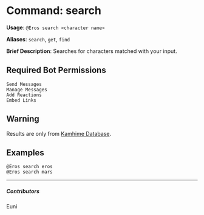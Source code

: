 # Command: search


**Usage**: `@Eros search <character name>`

**Aliases**: `search`, `get`, `find`

**Brief Description**: Searches for characters matched with your input.



## Required Bot Permissions

```
Send Messages
Manage Messages
Add Reactions
Embed Links
```

## Warning


Results are only from [Kamhime Database](http://kamihimedb.thegzm.space/).

## Examples

```
@Eros search eros
@Eros search mars
```


---

##### Contributors


Euni
